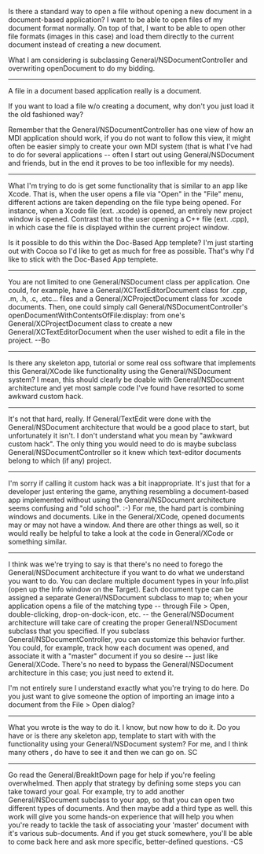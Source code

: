 Is there a standard way to open a file without opening a new document in a document-based application?  I want to be able to open files of my document format normally.  On top of that, I want to be able to open other file formats (images in this case) and load them directly to the current document instead of creating a new document.  

What I am considering is subclassing General/NSDocumentController and overwriting openDocument to do my bidding.

----

A file in a document based application really is a document.

If you want to load a file w/o creating a document, why don't you just load it the old fashioned way?

Remember that the General/NSDocumentController has one view of how an MDI application should work, if you do not want to follow this view, it might often be easier simply to create your own MDI system (that is what I've had to do for several applications -- often I start out using General/NSDocument and friends, but in the end it proves to be too inflexible for my needs).

----

What I'm trying to do is get some functionality that is similar to an app like Xcode.  That is, when the user opens a file via "Open" in the "File" menu, different actions are taken depending on the file type being opened.  For instance, when a Xcode file (ext. .xcode) is opened, an entirely new project window is opened.  Contrast that to the user opening a C++ file (ext. .cpp), in which case the file is displayed within the current project window.

Is it possible to do this within the Doc-Based App templete?  I'm just starting out with Cocoa so I'd like to get as much for free as possible.  That's why I'd like to stick with the Doc-Based App templete.

----

You are not limited to one General/NSDocument class per application.  One could, for example, have a General/XCTextEditorDocument class for .cpp, .m, .h, .c, .etc... files and a General/XCProjectDocument class for .xcode documents.  Then, one could simply call General/NSDocumentController's     openDocumentWithContentsOfFile:display: from one's General/XCProjectDocument class to create a new General/XCTextEditorDocument when the user wished to edit a file in the project.  --Bo

----

Is there any skeleton app, tutorial or some real oss software that implements this General/XCode like functionality using the General/NSDocument system?
I mean, this should clearly be doable with General/NSDocument architecture and yet most sample code I've found have resorted to some awkward custom hack.

----

It's not that hard, really.  If General/TextEdit were done with the General/NSDocument architecture that would be a good place to start, but unfortunately it isn't.  I don't understand what you mean by "awkward custom hack".  The only thing you would need to do is maybe subclass General/NSDocumentController so it knew which text-editor documents belong to which (if any) project.

----

I'm sorry if calling it custom hack was a bit inappropriate.  It's just that for a developer just entering the game, anything resembling a document-based app implemented without using the General/NSDocument architecture seems confusing and "old school". :-)  For me, the hard part is combining windows and documents. Like in the General/XCode, opened documents may or may not have a window.  And there are other things as well, so it would really be helpful to take a look at the code in General/XCode or something similar.

----

I think was we're trying to say is that there's no need to forego the General/NSDocument architecture if you want to do what we understand you want to do.  You can declare multiple document types in your Info.plist (open up the Info window on the Target).  Each document type can be assigned a separate General/NSDocument subclass to map to; when your application opens a file of the matching type -- through File > Open, double-clicking, drop-on-dock-icon, etc. -- the General/NSDocument architecture will take care of creating the proper General/NSDocument subclass that you specified.  If you subclass General/NSDocumentController, you can customize this behavior further.  You could, for example, track how each document was opened, and associate it with a "master" document if you so desire -- just like General/XCode.  There's no need to bypass the General/NSDocument architecture in this case; you just need to extend it.

I'm not entirely sure I understand exactly what you're trying to do here.  Do you just want to give someone the option of importing an image into a document from the File > Open dialog?

----
What you wrote is the way to do it. I know, but now how to do it. Do you have or is there any skeleton app, template to start with with the functionality using your General/NSDocument system? For me, and I think many others , do have to see it and then we can go on. 
SC

----
Go read the General/BreakItDown page for help if you're feeling overwhelmed. Then apply that strategy by defining some steps you can take toward your goal. For example, try to add another General/NSDocument subclass to your app, so that you can open two different types of documents. And then maybe add a third type as well.  this work will give you some hands-on experience that will help you when you're ready to tackle the task of associating your 'master' document with it's various sub-documents. And if you get stuck somewhere, you'll be able to come back here and ask more specific, better-defined questions. -CS